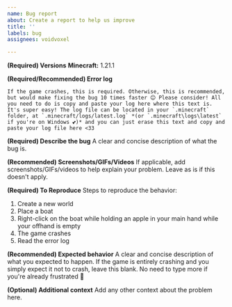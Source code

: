 ```yaml
---
name: Bug report
about: Create a report to help us improve
title: ''
labels: bug
assignees: voidvoxel

---
```


**(Required) Versions**
**Minecraft:** 1.21.1

**(Required/Recommended) Error log**
```
If the game crashes, this is required. Otherwise, this is recommended, but would make fixing the bug 10 times faster 😊 Please consider! All you need to do is copy and paste your log here where this text is. It's super easy! The log file can be located in your `.minecraft` folder, at `.minecraft/logs/latest.log` *(or `.minecraft\logs\latest` if you're on Windows 💕)* and you can just erase this text and copy and paste your log file here <33
```

**(Required) Describe the bug**
A clear and concise description of what the bug is.

**(Recommended) Screenshots/GIFs/Videos**
If applicable, add screenshots/GIFs/videos to help explain your problem. Leave as is if this doesn't apply.

**(Required) To Reproduce**
Steps to reproduce the behavior:
1. Create a new world
2. Place a boat
3. Right-click on the boat while holding an apple in your main hand while your offhand is empty
4. The game crashes
5. Read the error log

**(Recommended) Expected behavior**
A clear and concise description of what you expected to happen. If the game is entirely crashing and you simply expect it not to crash, leave this blank. No need to type more if you're already frustrated 💝

**(Optional) Additional context**
Add any other context about the problem here.
